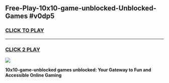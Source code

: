 
## Free-Play-10x10-game-unblocked-Unblocked-Games #v0dp5
<h3>
<a href="https://news.freeplayer.one?title=10x10-game-unblocked&ref=8M">CLICK TO PLAY</a></h3>
<hr>

<h3>
<a href="https://news.freeplayer.one?title=10x10-game-unblocked&ref=8M">CLICK 2 PLAY</a>
  
</h3>

<a href="https://news.freeplayer.one?title=10x10-game-unblocked&ref=8M"><img src="https://clearcache.store/games.png"></a>


**10x10-game-unblocked games unblocked: Your Gateway to Fun and Accessible Online Gaming**
